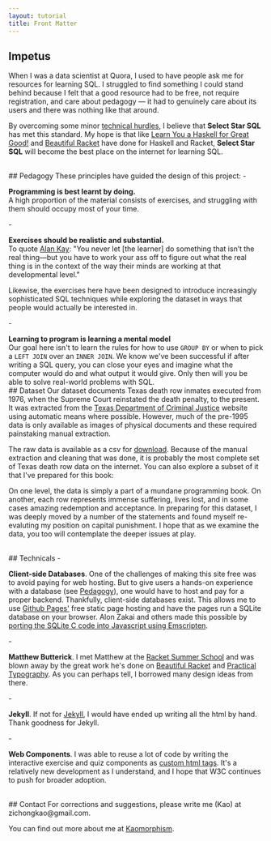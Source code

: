 ```yaml
---
layout: tutorial
title: Front Matter
---
```


<a name="impetus"></a>
## Impetus
When I was a data scientist at Quora, I used to have people ask me for resources for learning SQL. I struggled to find something I could stand behind because I felt that a good resource had to be free, not require registration, and care about pedagogy &mdash; it had to genuinely care about its users and there was nothing like that around.

By overcoming some minor <a href="#technicals">technical hurdles</a>, I believe that **Select Star SQL** has met this standard. My hope is that like <a href='http://learnyouahaskell.com/chapters'>Learn You a Haskell for Great Good!</a> and <a href='https://beautifulracket.com'>Beautiful Racket</a> have done for Haskell and Racket, **Select Star SQL** will become the best place on the internet for learning SQL.

<br>
<a name="pedagogy"></a>
## Pedagogy
These principles have guided the design of this project:
   - <p><strong>Programming is best learnt by doing.</strong><br>
     A high proportion of the material consists of exercises, and struggling with them should occupy most of your time.</p>
   - <p><strong>Exercises should be realistic and substantial.</strong><br>
     To quote <a href="https://www.fastcompany.com/40435064/what-alan-kay-thinks-about-the-iphone-and-technology-now">Alan Kay</a>: "You never let [the learner] do something that isn’t the real thing&mdash;but you have to work your ass off to figure out what the real thing is in the context of the way their minds are working at that developmental level."</p>
     <p>Likewise, the exercises here have been designed to introduce increasingly sophisticated SQL techniques while exploring the dataset in ways that people would actually be interested in.</p>
   - <p><strong>Learning to program is learning a mental model</strong><br>
     Our goal here isn't to learn the rules for how to use <code>GROUP BY</code> or when to pick a <code>LEFT JOIN</code> over an <code>INNER JOIN</code>. We know we've been successful if after writing a SQL query, you can close your eyes and imagine what the computer would do and what output it would give. Only then will you be able to solve real-world problems with SQL.

<br>
<a name="dataset"></a>
## Dataset
Our dataset documents Texas death row inmates executed from 1976, when the Supreme Court reinstated the death penalty, to the present. It was extracted from the <a href='https://www.tdcj.state.tx.us/death_row/dr_executed_offenders.html'>Texas Department of Criminal Justice</a> website using automatic means where possible. However, much of the pre-1995 data is only available as images of physical documents and these required painstaking manual extraction.

The raw data is available as a csv for <a href="data/fulldataset.csv">download</a>. Because of the manual extraction and cleaning that was done, it is probably the most complete set of Texas death row data on the internet. You can also explore a subset of it that I've prepared for this book:
<sql-exercise
  data-question="This is an interactive code editor. You can edit query below."
  data-comment="Shift+Enter is the keyboard shortcut for running the query."
  data-default-text="SELECT *
FROM executions
LIMIT 3"></sql-exercise>

On one level, the data is simply a part of a mundane programming book. On another, each row represents immense suffering, lives lost, and in some cases amazing redemption and acceptance. In preparing for this dataset, I was deeply moved by a number of the statements and found myself re-evaluting my position on capital punishment. I hope that as we examine the data, you too will contemplate the deeper issues at play.

<br>
<a name="technicals"></a>
## Technicals
   - <p><strong>Client-side Databases</strong>. One of the challenges of making this site free was to avoid paying for web hosting. But to give users a hands-on experience with a database (see <a href="#pedagogy">Pedagogy</a>), one would have to host and pay for a proper backend. Thankfully, client-side databases exist. This allows me to use <a href="https://pages.github.com">Github Pages'</a> free static page hosting and have the pages run a SQLite database on your browser. Alon Zakai and others made this possible by <a href="https://github.com/kripken/sql.js">porting the SQLite C code into Javascript using Emscripten</a>.</p>
   - <p><strong>Matthew Butterick</strong>. I met Matthew at the <a href="https://summer-school.racket-lang.org/2018/">Racket Summer School</a> and was blown away by the great work he's done on <a href="http://beautifulracket.com">Beautiful Racket</a> and <a href="http://practicaltypography.com">Practical Typography</a>. As you can perhaps tell, I borrowed many design ideas from there.</p>
   - <p><strong>Jekyll</strong>. If not for <a href="https://jekyllrb.com/">Jekyll</a>, I would have ended up writing all the html by hand. Thank goodness for Jekyll.</p>
   - <p><strong>Web Components</strong>. I was able to reuse a lot of code by writing the interactive exercise and quiz components as <a href="https://developer.mozilla.org/en-US/docs/Web/Web_Components">custom html tags</a>. It's a relatively new development as I understand, and I hope that W3C continues to push for broader adoption.</p>

<br>
<a name="contact"></a>
## Contact
For corrections and suggestions, please write me (Kao) at zichongkao@gmail.com.

You can find out more about me at <a href="http://kaomorphism.com">Kaomorphism</a>.
